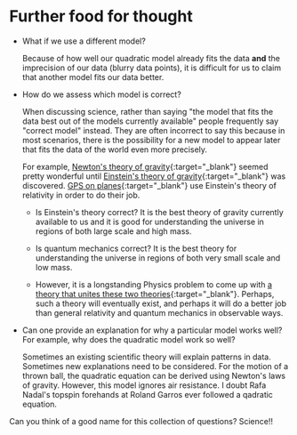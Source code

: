 # Further food for thought

- What if we use a different model?

  Because of how well our quadratic model already fits the data
  **and** the imprecision of our data (blurry data points),
  it is difficult for us to claim that
  another model fits our data better.

- How do we assess which model is correct?

  When discussing science, rather than saying "the model that
  fits the data best out of the models currently available"
  people frequently say "correct model" instead.
  They are often incorrect to say this because in most scenarios,
  there is the possibility for a new model to appear later that
  fits the data of the world even more precisely.

  For example,
  [Newton's theory of gravity](https://en.wikipedia.org/wiki/Newton%27s_law_of_universal_gravitation){:target="_blank"}
  seemed pretty wonderful until [Einstein's theory of gravity](https://en.wikipedia.org/wiki/General_relativity){:target="_blank"}
  was discovered.
  [GPS on planes](https://en.wikipedia.org/wiki/Global_Positioning_System#Relativistic_corrections){:target="_blank"}
  use Einstein's theory of relativity in order to do their job.

  - Is Einstein's theory correct?
    It is the best theory of gravity currently available to us and
    it is good for understanding the universe in regions of both large scale and high mass.

  - Is quantum mechanics correct?
    It is the best theory for understanding the universe in regions of both very small scale and low mass.

  - However, it is a longstanding Physics problem to come up with
    [a theory that unites these two theories](https://en.wikipedia.org/wiki/Theory_of_everything){:target="_blank"}.
    Perhaps, such a theory will eventually exist, and perhaps it will do a better job than
    general relativity and quantum mechanics in observable ways.

- Can one provide an explanation for why a particular model works well?
  For example, why does the quadratic model work so well?

  Sometimes an existing scientific theory will explain patterns in data.
  Sometimes new explanations need to be considered.
  For the motion of a thrown ball,
  the quadratic equation can be derived using Newton's laws of gravity.
  However, this model ignores air resistance.
  I doubt Rafa Nadal's topspin forehands at Roland Garros
  ever followed a qadratic equation.

Can you think of a good name for this collection of questions?
Science!!

